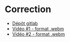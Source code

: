 # Correction

- [Dépôt gitlab](https://gitlab.com/cdufour1/luminess-projet1)
- [Vidéo #1 - format .webm](https://opusidea-training.s3.eu-west-3.amazonaws.com/divers/demo/2022-11-21-projet1-correction.webm)
- [Vidéo #2 - format .webm](https://opusidea-training.s3.eu-west-3.amazonaws.com/divers/demo/2022-12-02-projet1-correction-2.webm)